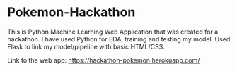 # Pokemon-Hackathon
This is Python Machine Learning Web Application that was created for a hackathon. 
I have used Python for EDA, training and testing my model. Used Flask to link my model/pipeline with basic HTML/CSS. 

Link to the web app: https://hackathon-pokemon.herokuapp.com/


